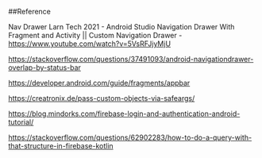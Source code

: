
##Reference 

Nav Drawer
Larn Tech 2021 - Android Studio Navigation Drawer With Fragment and Activity || Custom Navigation Drawer - https://www.youtube.com/watch?v=5VsRFJjyMjU 

https://stackoverflow.com/questions/37491093/android-navigationdrawer-overlap-by-status-bar



https://developer.android.com/guide/fragments/appbar

https://creatronix.de/pass-custom-objects-via-safeargs/

https://blog.mindorks.com/firebase-login-and-authentication-android-tutorial/

https://stackoverflow.com/questions/62902283/how-to-do-a-query-with-that-structure-in-firebase-kotlin